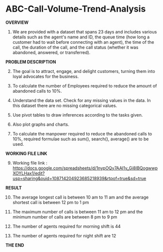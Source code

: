 # ABC-Call-Volume-Trend-Analysis

**OVERVIEW**

1. We are provided with a dataset that spans 23 days and includes various details such as the agent's name and ID, the queue time (how long a customer had to wait before connecting with an agent), the time of the call, the duration of the call, and the call status (whether it was abandoned, answered, or transferred).

**PROBLEM DESCRIPTION**

2. The goal is to attract, engage, and delight customers, turning them into loyal advocates for the business.

3. To calculate the number of Employees required to reduce the amount of abandoned calls to 10%.

4. Understand the data set. Check for any missing values in the data. In this dataset there are no missing categorical values.

5. Use pivot tables to draw inferences according to the tasks given.

6. Also plot graphs and charts.

7. To calculate the manpower required to reduce the abandoned calls to 10%, required formulae such as sum(), search(), average() are to be used.

**WORKING FILE LINK**

9. Working file link : https://docs.google.com/spreadsheets/d/1nypOQy7AAI1v_Gi8IBQogwwpXOYLHax1/edit?usp=sharing&ouid=108714204923685218939&rtpof=true&sd=true

**RESULT**

10. The average longest call is between  10 am to 11 am and the average shortest call is between  12 pm to 1 pm

11. The maximum number of calls is between 11 am to 12 pm and the minimum number of calls are between 8 pm to 9 pm

12. The number of agents required for morning shift is 44

13. The number of agents required for night shift are 12

**THE END**
